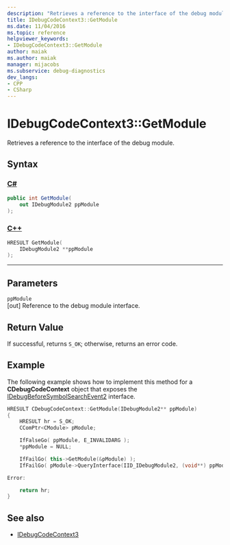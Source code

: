 ```yaml
---
description: "Retrieves a reference to the interface of the debug module."
title: IDebugCodeContext3::GetModule
ms.date: 11/04/2016
ms.topic: reference
helpviewer_keywords:
- IDebugCodeContext3::GetModule
author: maiak
ms.author: maiak
manager: mijacobs
ms.subservice: debug-diagnostics
dev_langs:
- CPP
- CSharp
---
```

# IDebugCodeContext3::GetModule

Retrieves a reference to the interface of the debug module.

## Syntax

### [C#](#tab/csharp)
```csharp
public int GetModule(
    out IDebugModule2 ppModule
);
```
### [C++](#tab/cpp)
```cpp
HRESULT GetModule(
    IDebugModule2 **ppModule
);
```
---

## Parameters
`ppModule`\
[out] Reference to the debug module interface.

## Return Value
If successful, returns `S_OK`; otherwise, returns an error code.

## Example
The following example shows how to implement this method for a **CDebugCodeContext** object that exposes the [IDebugBeforeSymbolSearchEvent2](../../../extensibility/debugger/reference/idebugbeforesymbolsearchevent2.md) interface.

```cpp
HRESULT CDebugCodeContext::GetModule(IDebugModule2** ppModule)
{
    HRESULT hr = S_OK;
    CComPtr<CModule> pModule;

    IfFalseGo( ppModule, E_INVALIDARG );
    *ppModule = NULL;

    IfFailGo( this->GetModule(&pModule) );
    IfFailGo( pModule->QueryInterface(IID_IDebugModule2, (void**) ppModule) );

Error:

    return hr;
}
```

## See also
- [IDebugCodeContext3](../../../extensibility/debugger/reference/idebugcodecontext3.md)
